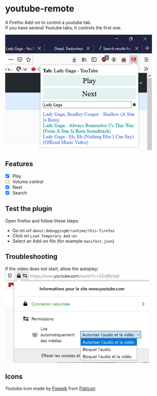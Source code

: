 # youtube-remote
A Firefox Add-on to control a youtube tab.  
If you have several Youtube tabs, it controls the first one.

![addon](screenshot/addon.png)

## Features

- [x] Play
- [ ] Volume control
- [x] Next
- [x] Search

## Test the plugin

Open firefox and follow these steps:
- Go on url `about:debugging#/runtime/this-firefox`
- Click on `Load Temporary Add-on`
- Select an Add-on file (for example `manifest.json`)

## Troubleshooting
If the video does not start, allow the autoplay:  
![autoplay](screenshot/allow_autoplay.png)

## Icons
Youtube icon made by [Freepik](https://www.freepik.com/) from [Flaticon](www.flaticon.com)  
